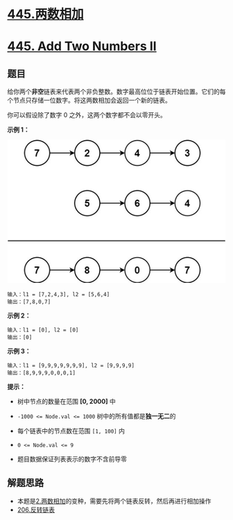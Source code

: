 # [445.两数相加](https://leetcode.cn/problems/add-two-numbers-ii/description/)

# [445. Add Two Numbers II](https://leetcode.com/problems/add-two-numbers-ii/)

## 题目

给你两个**非空**链表来代表两个非负整数。数字最高位位于链表开始位置。它们的每个节点只存储一位数字。将这两数相加会返回一个新的链表。

你可以假设除了数字 0 之外，这两个数字都不会以零开头。

**示例 1：**

![case1](../../../resources/leetcode/leetcode0445/1.png)

    输入：l1 = [7,2,4,3], l2 = [5,6,4]
    输出：[7,8,0,7]

**示例 2：**

    输入：l1 = [0], l2 = [0]
    输出：[0]

**示例 3：**

    输入：l1 = [9,9,9,9,9,9,9], l2 = [9,9,9,9]
    输出：[8,9,9,9,0,0,0,1]

**提示：**

- 树中节点的数量在范围 **[0, 2000]** 中
- `-1000 <= Node.val <= 1000`
  树中的所有值都是**独一无二**的

- 每个链表中的节点数在范围 `[1, 100]` 内
- `0 <= Node.val <= 9`
- 题目数据保证列表表示的数字不含前导零

## 解题思路

- 本题是[2.两数相加](https://leetcode-cn.com/problems/add-two-numbers/)的变种，需要先将两个链表反转，然后再进行相加操作
- [206.反转链表](https://leetcode-cn.com/problems/reverse-linked-list/)